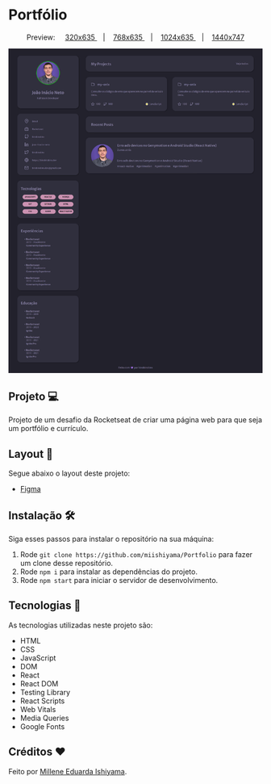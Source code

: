 # Portfólio

<p align="center">
  Preview:
    &nbsp;&nbsp;&nbsp;
  <a href="./preview/320x635">
    320x635
  </a>
    &nbsp;&nbsp;&nbsp;|&nbsp;&nbsp;&nbsp;
  <a href="./preview/768x635">
    768x635
  </a>
    &nbsp;&nbsp;&nbsp;|&nbsp;&nbsp;&nbsp;
  <a href="./preview/1024x635">
    1024x635
  </a>
    &nbsp;&nbsp;&nbsp;|&nbsp;&nbsp;&nbsp;
  <a href="./preview/1440x747">
    1440x747
  </a>
</p>

![preview](./preview/1440x747/Portfolio-1440x747.png)

## Projeto 💻
Projeto de um desafio da Rocketseat de criar uma página web para que seja um portfólio e currículo.

## Layout 🔖
Segue abaixo o layout deste projeto:
- [Figma](https://www.figma.com/file/BVX3sg9Gdds802FdI40oOw/DD-%2F-Portfolio-(Copy)?t=Qa6L6WY6NwhVr3WT-6)

## Instalação 🛠
Siga esses passos para instalar o repositório na sua máquina:
1. Rode `git clone https://github.com/miishiyama/Portfolio` para fazer um clone desse repositório.
2. Rode `npm i` para instalar as dependências do projeto.
3. Rode `npm start` para iniciar o servidor de desenvolvimento.

## Tecnologias 🚀
As tecnologias utilizadas neste projeto são:
- HTML
- CSS
- JavaScript
- DOM
- React
- React DOM
- Testing Library
- React Scripts
- Web Vitals
- Media Queries
- Google Fonts

## Créditos ❤️
Feito por [Millene Eduarda Ishiyama](https://github.com/miishiyama/).
